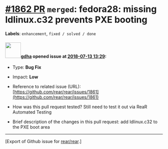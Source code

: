[\#1862 PR](https://github.com/rear/rear/pull/1862) `merged`: fedora28: missing ldlinux.c32 prevents PXE booting
================================================================================================================

**Labels**: `enhancement`, `fixed / solved / done`

#### <img src="https://avatars.githubusercontent.com/u/888633?u=cdaeb31efcc0048d3619651aa18dd4b76e636b21&v=4" width="50">[gdha](https://github.com/gdha) opened issue at [2018-07-13 13:29](https://github.com/rear/rear/pull/1862):

-   Type: **Bug Fix**

-   Impact: **Low**

-   Reference to related issue (URL):
    [https://github.com/rear/rear/issues/1861](https://github.com/rear/rear/issues/1861)

-   How was this pull request tested? Still need to test it out via ReaR
    Automated Testing

-   Brief description of the changes in this pull request: add
    ldlinux.c32 to the PXE boot area

------------------------------------------------------------------------

\[Export of Github issue for
[rear/rear](https://github.com/rear/rear).\]
